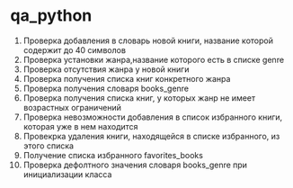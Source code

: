 # qa_python
1. Проверка добавления в словарь новой книги, название которой содержит до 40 символов
2. Проверка установки жанра,название которого есть в списке genre
3. Проверка отсутствия жанра у новой книги
4. Проверка получения списка книг конкретного жанра
5. Проверка получения словаря books_genre
6. Проверка получения списка книг, у которых жанр не имеет возрастных ограничений
7. Проверка невозможности добавления в список избранного книги, которая уже в нем находится
8. Провекрка удаления книги, находящейся в списке избранного, из этого списка
9. Получение списка избранного favorites_books
10. Проверка дефолтного значения словаря books_genre при инициализации класса